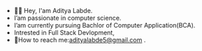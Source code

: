 - 🙋‍♂️ Hey, I'am Aditya Labde.
- I’am passionate in computer science.
- I’am currently pursuing Bachlor of Computer Application(BCA).
- Intrested in Full Stack Devlopment,
- 📩How to reach me:adityalabde5@gmail.com .

<!---
Adityalabde123/Adityalabde123 is a ✨ special ✨ repository because its `README.md` (this file) appears on your GitHub profile.
You can click the Preview link to take a look at your changes.
--->
